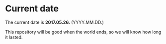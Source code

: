 # Current date

The current date is **2017.05.26.** (YYYY.MM.DD.)

This repository will be good when the world ends, so we will know how long it lasted.